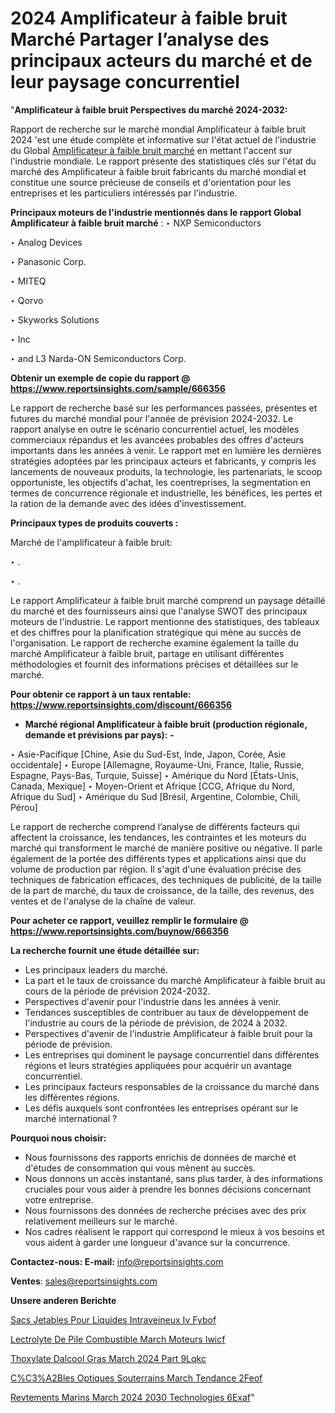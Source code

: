 # 2024 Amplificateur à faible bruit Marché Partager l’analyse des principaux acteurs du marché et de leur paysage concurrentiel

"<strong>Amplificateur à faible bruit Perspectives du marché 2024-2032:</strong>

Rapport de recherche sur le marché mondial Amplificateur à faible bruit 2024 'est une étude complète et informative sur l'état actuel de l'industrie du Global <a href=https://www.reportsinsights.com/sample/666356>Amplificateur à faible bruit marché</a> en mettant l'accent sur l'industrie mondiale. Le rapport présente des statistiques clés sur l'état du marché des Amplificateur à faible bruit fabricants du marché mondial et constitue une source précieuse de conseils et d'orientation pour les entreprises et les particuliers intéressés par l'industrie.

<strong>Principaux moteurs de l'industrie mentionnés dans le rapport Global Amplificateur à faible bruit marché</strong> :
‣ NXP Semiconductors

‣ Analog Devices

‣ Panasonic Corp.

‣ MITEQ

‣ Qorvo

‣ Skyworks Solutions

‣ Inc

‣ and L3 Narda-ON Semiconductors Corp.

<strong>Obtenir un exemple de copie du rapport @ <a href=https://www.reportsinsights.com/sample/666356>https://www.reportsinsights.com/sample/666356</a></strong>

Le rapport de recherche basé sur les performances passées, présentes et futures du marché mondial pour l'année de prévision 2024-2032. Le rapport analyse en outre le scénario concurrentiel actuel, les modèles commerciaux répandus et les avancées probables des offres d'acteurs importants dans les années à venir. Le rapport met en lumière les dernières stratégies adoptées par les principaux acteurs et fabricants, y compris les lancements de nouveaux produits, la technologie, les partenariats, le scoop opportuniste, les objectifs d'achat, les coentreprises, la segmentation en termes de concurrence régionale et industrielle, les bénéfices, les pertes et la ration de la demande avec des idées d'investissement.

<strong>Principaux types de produits couverts :</strong>

Marché de l'amplificateur à faible bruit:

‣  .

‣  .

Le rapport Amplificateur à faible bruit marché comprend un paysage détaillé du marché et des fournisseurs ainsi que l'analyse SWOT des principaux moteurs de l'industrie. Le rapport mentionne des statistiques, des tableaux et des chiffres pour la planification stratégique qui mène au succès de l'organisation. Le rapport de recherche examine également la taille du marché Amplificateur à faible bruit, partage en utilisant différentes méthodologies et fournit des informations précises et détaillées sur le marché.

<strong>Pour obtenir ce rapport à un taux rentable: <a href=https://www.reportsinsights.com/discount/666356>https://www.reportsinsights.com/discount/666356</a></strong>
<ul>
  <li><strong>Marché régional Amplificateur à faible bruit (production régionale, demande et prévisions par pays): -</strong></li>
</ul>
‣ Asie-Pacifique [Chine, Asie du Sud-Est, Inde, Japon, Corée, Asie occidentale]
‣ Europe [Allemagne, Royaume-Uni, France, Italie, Russie, Espagne, Pays-Bas, Turquie, Suisse]
‣ Amérique du Nord [États-Unis, Canada, Mexique]
‣ Moyen-Orient et Afrique [CCG, Afrique du Nord, Afrique du Sud]
‣ Amérique du Sud [Brésil, Argentine, Colombie, Chili, Pérou]

Le rapport de recherche comprend l’analyse de différents facteurs qui affectent la croissance, les tendances, les contraintes et les moteurs du marché qui transforment le marché de manière positive ou négative. Il parle également de la portée des différents types et applications ainsi que du volume de production par région. Il s'agit d'une évaluation précise des techniques de fabrication efficaces, des techniques de publicité, de la taille de la part de marché, du taux de croissance, de la taille, des revenus, des ventes et de l'analyse de la chaîne de valeur.

<strong>Pour acheter ce rapport, veuillez remplir le formulaire @   <a href=https://www.reportsinsights.com/buynow/666356>https://www.reportsinsights.com/buynow/666356</a></strong>

<strong>La recherche fournit une étude détaillée sur:</strong>
<ul>
  <li>Les principaux leaders du marché.</li>
  <li>La part et le taux de croissance du marché Amplificateur à faible bruit au cours de la période de prévision 2024-2032.</li>
  <li>Perspectives d'avenir pour l'industrie dans les années à venir.</li>
  <li>Tendances susceptibles de contribuer au taux de développement de l'industrie au cours de la période de prévision, de 2024 à 2032.</li>
  <li>Perspectives d'avenir de l'industrie Amplificateur à faible bruit pour la période de prévision.</li>
  <li>Les entreprises qui dominent le paysage concurrentiel dans différentes régions et leurs stratégies appliquées pour acquérir un avantage concurrentiel.</li>
  <li>Les principaux facteurs responsables de la croissance du marché dans les différentes régions.</li>
  <li>Les défis auxquels sont confrontées les entreprises opérant sur le marché international ?</li>
</ul>
<strong>Pourquoi nous choisir:</strong>
<ul>
  <li>Nous fournissons des rapports enrichis de données de marché et d'études de consommation qui vous mènent au succès.</li>
  <li>Nous donnons un accès instantané, sans plus tarder, à des informations cruciales pour vous aider à prendre les bonnes décisions concernant votre entreprise.</li>
  <li>Nous fournissons des données de recherche précises avec des prix relativement meilleurs sur le marché.</li>
  <li>Nos cadres réalisent le rapport qui correspond le mieux à vos besoins et vous aident à garder une longueur d'avance sur la concurrence.</li>
</ul>
<strong>Contactez-nous:
</strong><strong>E-mail:</strong> <a href=mailto:info@reportsinsights.com>info@reportsinsights.com</a>

<strong>Ventes</strong>: <a href=mailto:sales@reportsinsights.com>sales@reportsinsights.com</a>

<strong>Unsere anderen Berichte</strong>

<a href=https://www.linkedin.com/pulse/sacs-jetables-pour-liquides-intraveineux-iv-fybof/>Sacs Jetables Pour Liquides Intraveineux Iv Fybof</a>

<a href=https://www.linkedin.com/pulse/%C3%A9lectrolyte-de-pile-%C3%A0-combustible-march%C3%A9-moteurs-iwicf/>Lectrolyte De Pile  Combustible March Moteurs Iwicf</a>

<a href=https://www.linkedin.com/pulse/%C3%A9thoxylate-dalcool-gras-march%C3%A9-2024-part-9lqkc/>Thoxylate Dalcool Gras March 2024 Part 9Lqkc</a>

<a href=https://www.linkedin.com/pulse/c%C3%A2bles-optiques-souterrains-march%C3%A9-tendance-2feof/>C%C3%A2Bles Optiques Souterrains March Tendance 2Feof</a>

<a href=https://www.linkedin.com/pulse/rev%C3%AAtements-marins-march%C3%A9-2024-2030-technologies-6exaf/>Revtements Marins March 2024 2030 Technologies 6Exaf</a>"
